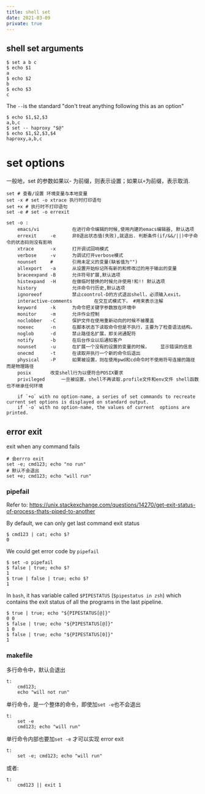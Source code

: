 ```yaml
---
title: shell set
date: 2021-03-09
private: true
---
```


## shell set arguments

    $ set a b c
    $ echo $1
    a
    $ echo $2
    b
    $ echo $3
    c

The `--`is the standard "don't treat anything following this as an option"

    $ echo $1,$2,$3
    a,b,c
    $ set -- haproxy "$@"
    $ echo $1,$2,$3,$4   
    haproxy,a,b,c

# set options

一般地，set 的参数如果以- 为前缀，则表示设置；如果以`+`为前缀，表示取消.

    set # 查看/设置 环境变量与本地变量
    set -x # set -o xtrace 执行时打印语句
    set +x # 执行时不打印语句
    set -e # set -o errexit

    set -o :
    	emacs/vi			在进行命令编辑的时候,使用内建的emacs编辑器, 默认选项
    	errexit		-e		非0退出状态值(失败),就退出. 判断条件(if/&&/||)中子命令的状态码则没有影响
    	xtrace		-x		打开调试回响模式
    	verbose		-v		为调试打开verbose模式
    	nounset		#		引用未定义的变量(缺省值为"")
    	allexport	-a		从设置开始标记所有新的和修改过的用于输出的变量
    	braceexpand	-B		允许符号扩展,默认选项
    	histexpand	-H		在做临时替换的时候允许使用!和!! 默认选项
    	history				允许命令行历史,默认选项
    	ignoreeof			禁止coontrol-D的方式退出shell，必须输入exit。
    	interactive-comments		在交互式模式下， #用来表示注解
    	keyword		-k		为命令把关键字参数放在环境中
    	monitor		-m		允许作业控制
    	noclobber	-C		保护文件在使用重新动向的时候不被覆盖
    	noexec		-n		在脚本状态下读取命令但是不执行，主要为了检查语法结构。
    	noglob		-d		禁止路径名扩展，即关闭通配符
    	notify		-b		在后台作业以后通知客户
    	nounset		-u		在扩展一个没有的设置的变量的时候，    显示错误的信息
    	onecmd		-t		在读取并执行一个新的命令后退出
    	physical	-P		如果被设置，则在使用pwd和cd命令时不使用符号连接的路径 而是物理路径
    	posix		改变shell行为以便符合POSIX要求
    	privileged		一旦被设置，shell不再读取.profile文件和env文件 shell函数也不继承任何环境

    	if `+o` with no option-name, a series of set commands to recreate current set options is displayed on standard output.
    	if `-o` with no option-name, the values of current  options are printed.

## error exit

exit when any command fails

    # 会errro exit
    set -e; cmd123; echo "no run"
    # 默认不会退出
    set +e; cmd123; echo "will run"

### pipefail
Refer to:
https://unix.stackexchange.com/questions/14270/get-exit-status-of-process-thats-piped-to-another

By default, we can only get last command exit status

    $ cmd123 | cat; echo $?
    0

We could get error code by `pipefail`

    $ set -o pipefail
    $ false | true; echo $?
    1
    $ true | false | true; echo $?
    1

In `bash`, it has variable called `$PIPESTATUS` (`$pipestatus in zsh`) which
contains the exit status of all the programs in the last pipeline.

    $ true | true; echo "${PIPESTATUS[@]}"
    0 0
    $ false | true; echo "${PIPESTATUS[@]}"
    1 0
    $ false | true; echo "${PIPESTATUS[0]}"
    1

### makefile

多行命令中，默认会退出

    t:
        cmd123; 
        echo "will not run"

单行命令，是一个整体的命令，即使加`set -e`也不会退出

    t:
        set -e
        cmd123; echo "will run"

单行命令内部也要加`set -e` 才可以实现 error exit

    t:
        set -e; cmd123; echo "will run"

或者:

    t:
        cmd123 || exit 1
